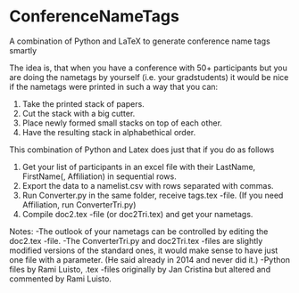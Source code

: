# ConferenceNameTags
A combination of Python and LaTeX to generate conference name tags smartly

The idea is, that when you have a conference with 50+ participants but you are doing the nametags by yourself (i.e. your gradstudents) 
it would be nice if the nametags were printed in such a way that you can:
1) Take the printed stack of papers.
2) Cut the stack with a big cutter.
3) Place newly formed small stacks on top of each other.
4) Have the resulting stack in alphabethical order.

This combination of Python and Latex does just that if you do as follows
1) Get your list of participants in an excel file with their LastName, FirstName(, Affiliation) in sequential rows. 
2) Export the data to a namelist.csv with rows separated with commas.
3) Run Converter.py in the same folder, receive tags.tex -file. (If you need Affiliation, run ConverterTri.py)
4) Compile doc2.tex -file (or doc2Tri.tex) and get your nametags.

Notes:
-The outlook of your nametags can be controlled by editing the doc2.tex -file. 
-The ConverterTri.py and doc2Tri.tex -files are slightly modified versions of the standard ones, it would make sense
to have just one file with a parameter. (He said already in 2014 and never did it.)
-Python files by Rami Luisto, .tex -files originally by Jan Cristina but altered and commented by Rami Luisto.

